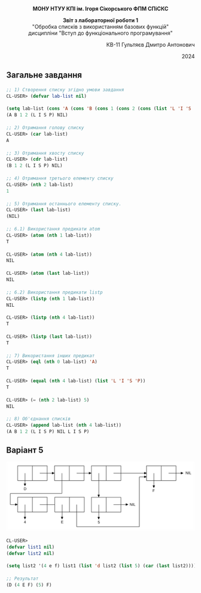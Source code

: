 <p align="center"><b>МОНУ НТУУ КПІ ім. Ігоря Сікорського ФПМ СПіСКС</b></p>
<p align="center">
<b>Звіт з лабораторної роботи 1</b><br/>
"Обробка списків з використанням базових функцій"<br/>
дисципліни "Вступ до функціонального програмування"
</p>

<p align="right">КВ-11 Гультяєв Дмитро Антонович<p>
<p align="right">2024<p>
  
## Загальне завдання
```lisp
;; 1) Створення списку згідно умови завдання
CL-USER> (defvar lab-list nil)

(setq lab-list (cons 'A (cons 'B (cons 1 (cons 2 (cons (list 'L 'I 'S 'P) (list nil)))))))
(A B 1 2 (L I S P) NIL)

;; 2) Отримання голову списку
CL-USER> (car lab-list)
A

;; 3) Отримання хвосту списку
CL-USER> (cdr lab-list)
(B 1 2 (L I S P) NIL)

;; 4) Отримання третього елементу списку
CL-USER> (nth 2 lab-list)
1

;; 5) Отримання останнього елементу списку.
CL-USER> (last lab-list)
(NIL)

;; 6.1) Використання предикати atom
CL-USER> (atom (nth 1 lab-list))
T

CL-USER> (atom (nth 4 lab-list))
NIL

CL-USER> (atom (last lab-list))
NIL

;; 6.2) Використання предикати listp
CL-USER> (listp (nth 1 lab-list))
NIL

CL-USER> (listp (nth 4 lab-list))
T

CL-USER> (listp (last lab-list))
T

;; 7) Використання інших предикат
CL-USER> (eql (nth 0 lab-list) 'A)
T

CL-USER> (equal (nth 4 lab-list) (list 'L 'I 'S 'P))
T

CL-USER> (= (nth 2 lab-list) 5)
NIL

;; 8) Об'єднання списків
CL-USER> (append lab-list (nth 4 lab-list))
(A B 1 2 (L I S P) NIL L I S P)
```
## Варіант 5
<p align="center">
<img src="task2-var5.jpg">
</p>

```lisp
CL-USER>
(defvar list1 nil)
(defvar list2 nil)

(setq list2 '(4 e f) list1 (list 'd list2 (list 5) (car (last list2))))

;; Результат
(D (4 E F) (5) F)
```
